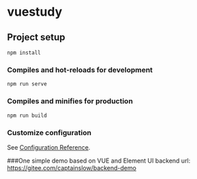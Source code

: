 # vuestudy

## Project setup
```
npm install
```

### Compiles and hot-reloads for development
```
npm run serve
```

### Compiles and minifies for production
```
npm run build
```

### Customize configuration
See [Configuration Reference](https://cli.vuejs.org/config/).

###One simple demo based on VUE and Element UI
backend url: https://gitee.com/captainslow/backend-demo